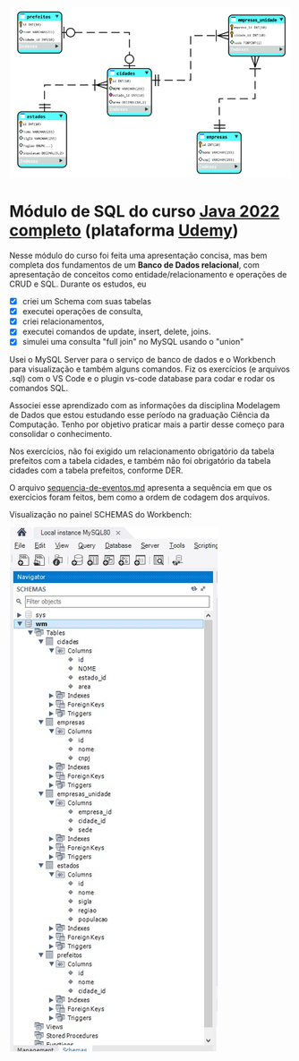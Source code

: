 ![](diagrama-er.jpg)


#  Módulo de SQL do curso [Java 2022 completo](https://www.udemy.com/course/fundamentos-de-programacao-com-java/) (plataforma [Udemy](https://www.udemy.com/course/fundamentos-de-programacao-com-java/))
Nesse módulo do curso foi feita uma apresentação concisa, mas bem completa dos fundamentos de um **Banco de Dados relacional**, com apresentação de conceitos como entidade/relacionamento e operações de CRUD e SQL.
Durante os estudos, eu

- [x] criei um Schema com suas tabelas
- [x] executei operações de consulta,
- [x] criei relacionamentos,
- [x] executei comandos de update, insert, delete, joins.
- [x] simulei uma consulta "full join" no MySQL usando o "union"

Usei o MySQL Server para o serviço de banco de dados e o Workbench para visualização e também alguns comandos.
Fiz os exercícios (e arquivos .sql) com o VS Code e o plugin vs-code database para codar e rodar os comandos SQL.

Associei esse aprendizado com as informações da disciplina Modelagem de Dados que estou estudando esse período na graduação Ciência da Computação. Tenho por objetivo praticar mais a partir desse começo para consolidar o conhecimento.

Nos exercícios, não foi exigido um relacionamento obrigatório da tabela prefeitos com a tabela cidades, e também não foi obrigatório da tabela cidades com a tabela prefeitos, conforme DER.

O arquivo [sequencia-de-eventos.md](./sequencia-de-eventos.md) apresenta a sequência em que os exercícios foram feitos, bem como a ordem de codagem dos arquivos.

Visualização no painel SCHEMAS do Workbench:

![](workbench.jpg)
